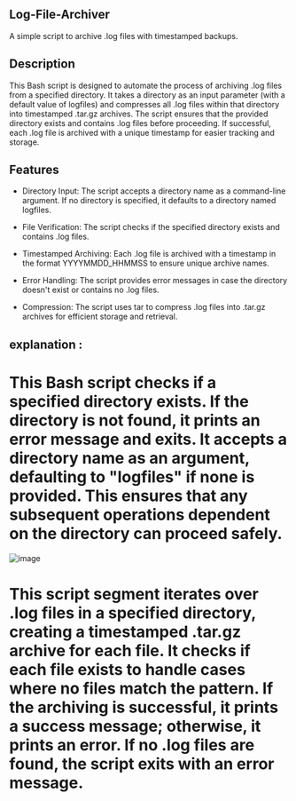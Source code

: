 ## Log-File-Archiver
A simple script to archive .log files with timestamped backups.

## Description

This Bash script is designed to automate the process of archiving .log files from a specified directory. It takes a directory as an input parameter (with a default value of logfiles) and compresses all .log files within that directory into timestamped .tar.gz archives. The script ensures that the provided directory exists and contains .log files before proceeding. If successful, each .log file is archived with a unique timestamp for easier tracking and storage.


## Features

* Directory Input: The script accepts a directory name as a command-line argument. If no directory is specified, it defaults to a directory named logfiles.

* File Verification: The script checks if the specified directory exists and contains .log files.

* Timestamped Archiving: Each .log file is archived with a timestamp in the format YYYYMMDD_HHMMSS to ensure unique archive names.

* Error Handling: The script provides error messages in case the directory doesn't exist or contains no .log files.

* Compression: The script uses tar to compress .log files into .tar.gz archives for efficient storage and retrieval.

## explanation :


# This Bash script checks if a specified directory exists. If the directory is not found, it prints an error message and exits. It accepts a directory name as an argument, defaulting to "logfiles" if none is provided. This ensures that any subsequent operations dependent on the directory can proceed safely.
![image](https://github.com/user-attachments/assets/bd5909ba-a5ac-48d2-8dce-ebde492697bb)

# This script segment iterates over .log files in a specified directory, creating a timestamped .tar.gz archive for each file. It checks if each file exists to handle cases where no files match the pattern. If the archiving is successful, it prints a success message; otherwise, it prints an error. If no .log files are found, the script exits with an error message.




















